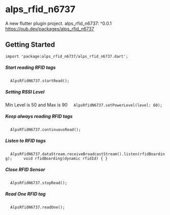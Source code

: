 # alps_rfid_n6737

A new flutter plugin project.
  alps_rfid_n6737: ^0.0.1
https://pub.dev/packages/alps_rfid_n6737

## Getting Started
```import 'package:alps_rfid_n6737/alps_rfid_n6737.dart';```

##### Start reading RFID tags
    ```AlpsRfidN6737.startRead();```
##### Setting RSSI Level
Min Level is 50 and Max is 90
    ```AlpsRfidN6737.setPowerLevel(level: 60);```
##### Keep always reading RFID tags
    ```AlpsRfidN6737.continuousRead();```
##### Listen to RFID tags
    ```AlpsRfidN6737.dataStream.receiveBroadcastStream().listen(rfidBoarding);
    void rfidBoarding(dynamic rfidId) { }```
##### Close RFID Sensor
    ```AlpsRfidN6737.stopRead();```
##### Read One RFID tag
    ```AlpsRfidN6737.readOne();```

